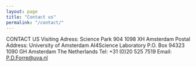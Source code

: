 ```yaml
---
layout: page
title: "Contact us"
permalink: "/contact/"
---
```



CONTACT US
Visiting Adress:
Science Park 904
1098 XH Amsterdam
Postal Address:
University of Amsterdam
AI4Science Laboratory
P.O. Box 94323
1090 GH Amsterdam
The Netherlands
Tel: +31 (0)20 525 7519
Email: P.D.Forre@uva.nl
